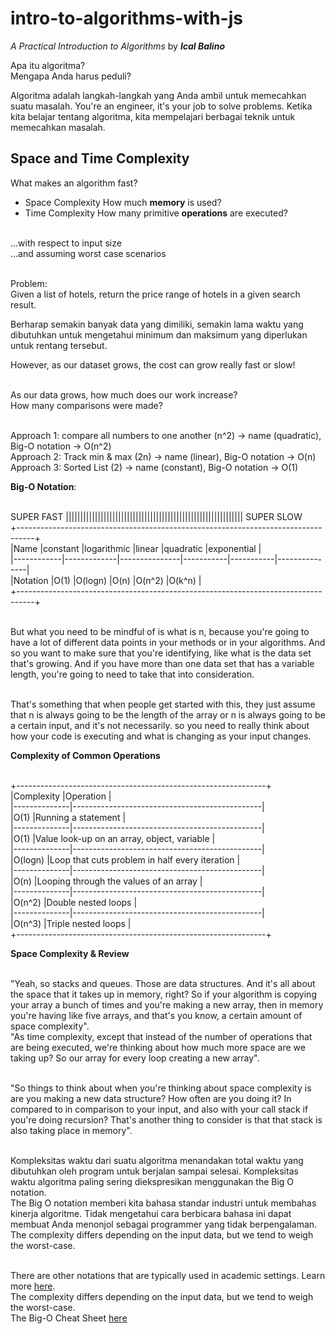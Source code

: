 # intro-to-algorithms-with-js

_A Practical Introduction to Algorithms_ by **_Ical Balino_**

Apa itu algoritma? <br>
Mengapa Anda harus peduli? <br>

Algoritma adalah langkah-langkah yang Anda ambil untuk memecahkan suatu masalah. You're an engineer, it's your job to solve problems. Ketika kita belajar tentang algoritma, kita mempelajari berbagai teknik untuk memecahkan masalah.

## Space and Time Complexity

What makes an algorithm fast? <br>

- Space Complexity
    How much **memory** is used?
- Time Complexity
    How many primitive **operations** are executed?

<br>...with respect to input size
<br>...and assuming worst case scenarios

<br>Problem:<br>
Given a list of hotels, return the price range of hotels in a given search result. <br>

Berharap semakin banyak data yang dimiliki, semakin lama waktu yang dibutuhkan untuk mengetahui minimum dan maksimum yang diperlukan untuk rentang tersebut. <br>

However, as our dataset grows, the cost can grow really fast or slow!

<br>As our data grows, how much does our work increase?
<br>How many comparisons were made?

<br>Approach 1: compare all numbers to one another (n^2) -> name (quadratic), Big-O notation -> O(n^2)
<br>Approach 2: Track min & max (2n) -> name (linear), Big-O notation -> O(n)
<br>Approach 3: Sorted List (2) -> name (constant), Big-O notation -> O(1)

**Big-O Notation**:

<br> SUPER FAST ||||||||||||||||||||||||||||||||||||||||||||||||||||||||||||| SUPER SLOW
<br> +----------------------------------------------------------------------------------+
<br> |Name        |constant     |logarithmic	|linear     |quadratic	|exponential    |
<br> |------------|-------------|---------------|-----------|-----------|---------------|
<br> |Notation    |O(1)         |O(logn)	    |O(n)	    |O(n^2)	    |O(k^n)         |
<br> +----------------------------------------------------------------------------------+

<br> But what you need to be mindful of is what is n, because you're going to have a lot of different data points in your methods or in your algorithms. And so you want to make sure that you're identifying, like what is the data set that's growing. And if you have more than one data set that has a variable length, you're going to need to take that into consideration.

<br> That's something that when people get started with this, they just assume that n is always going to be the length of the array or n is always going to be a certain input, and it's not necessarily. so you need to really think about how your code is executing and what is changing as your input changes.

**Complexity of Common Operations**

<br> +--------------------------------------------------------------+
<br> |Complexity    |Operation                                      |
<br> |--------------|-----------------------------------------------|
<br> |O(1)          |Running a statement                            |
<br> |--------------|-----------------------------------------------|
<br> |O(1)          |Value look-up on an array, object, variable    |
<br> |--------------|-----------------------------------------------|
<br> |O(logn)       |Loop that cuts problem in half every iteration |
<br> |--------------|-----------------------------------------------|
<br> |O(n)	        |Looping through the values of an array         |
<br> |--------------|-----------------------------------------------|
<br> |O(n^2)	    |Double nested loops                            |
<br> |--------------|-----------------------------------------------|
<br> |O(n^3)	    |Triple nested loops                            |
<br> +--------------------------------------------------------------+

**Space Complexity & Review**

<br> "Yeah, so stacks and queues. Those are data structures. And it's all about the space that it takes up in memory, right? So if your algorithm is copying your array a bunch of times and you're making a new array, then in memory you're having like five arrays, and that's you know, a certain amount of space complexity".
<br> "As time complexity, except that instead of the number of operations that are being executed, we're thinking about how much more space are we taking up? So our array for every loop creating a new array".

<br> "So things to think about when you're thinking about space complexity is are you making a new data structure? How often are you doing it? In compared to in comparison to your input, and also with your call stack if you're doing recursion? That's another thing to consider is that that stack is also taking place in memory".

<br> Kompleksitas waktu dari suatu algoritma menandakan total waktu yang dibutuhkan oleh program untuk berjalan sampai selesai. Kompleksitas waktu algoritma paling sering diekspresikan menggunakan the Big O notation.
<br> The Big O notation memberi kita bahasa standar industri untuk membahas kinerja algoritme. Tidak mengetahui cara berbicara bahasa ini dapat membuat Anda menonjol sebagai programmer yang tidak berpengalaman.
<br> The complexity differs depending on the input data, but we tend to weigh the worst-case.

<br> There are other notations that are typically used in academic settings. Learn more [here](https://www.geeksforgeeks.org/analysis-of-algorithms-set-3asymptotic-notations/).
<br> The complexity differs depending on the input data, but we tend to weigh the worst-case.
<br> The Big-O Cheat Sheet [here](https://www.bigocheatsheet.com/)